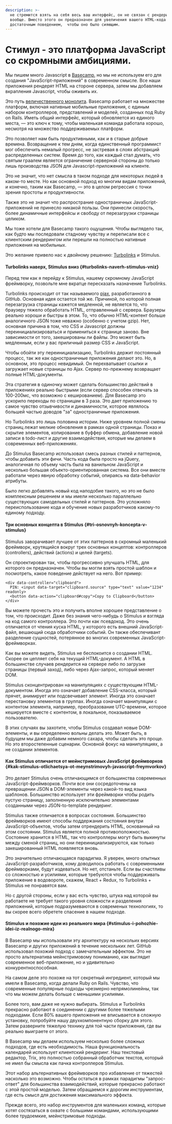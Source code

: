 ```yaml
---
description: >-
  не стремится взять на себя весь ваш интерфейс, он не связан с рендерингом HTML
  вообще. Вместо этого он предназначен для увеличения вашего HTML-кода с
  достаточным поведением,  чтобы оно было сияющим.
---
```


# Стимул - это платформа JavaScript со скромными амбициями.

Мы пишем много Javascript в [Basecamp](https://basecamp.com/), но мы не используем его для создания "JavaScript-приложений" в современном смысле. Все наши приложения рендерят HTML на стороне сервера, затем мы добавляем вкрапления Javascript, чтобы оживить их.  


Это путь [величественного монолита](https://m.signalvnoise.com/the-majestic-monolith-29166d022228). Basecamp работает на множестве платформ, включая нативные мобильные приложения, с единым набором контроллеров, представлений и моделей, созданных под Ruby on Rails. Иметь общий интерфейс, который обновляется из единого места, — это ключ к тому, чтобы маленькая команда работала хорошо, несмотря на множество поддерживаемых платформ.  


Это позволяет нам быть продуктивными, как и в старые добрые времена. Возвращение к тем дням, когда единственный программист мог обеспечить немалый прогресс, не застревая в слоях абстракций распределенных систем. Время до того, как каждый стал думать, что святым граалем является ограничение серверной стороны до только лишь производства JSON для Javascript-приложений на клиенте.  


Это не значит, что нет смысла в таком подходе для некоторых людей в каком-то месте. Но как основной подход ко многим видам приложений, и конечно, таким как Basecamp, — это в целом регрессия с точки зрения простоты и продуктивности.  


Также это не значит что распространие одностраничных JavaScript-приложений не принесло никакой пользы. Они принесли скорость, более динамичные интерфейсы и свободу от перезагрузки страницы целиком.  


Мы тоже хотели для Basecamp такого ощущения. Чтобы выглядело так, как будто мы последовали стадному чувству и переписали все с клиентским рендерингом или перешли на полностью нативные приложения на мобильных.  


Это желание привело нас к двойному решению: [Turbolinks](https://github.com/turbolinks/turbolinks) и Stimulus.  


#### Turbolinks наверх, Stimulus вниз {#turbolinks-naverh-stimulus-vniz}

Перед тем как я перейду к Stimulus, нашему скромному JavaScript фреймворку, позвольте мне вкратце пересказать назначение Turbolinks.  


Turbolinks происходит от так называемого [pjax](https://github.com/defunkt/jquery-pjax), разработанного в GitHub. Основная идея остается той же. Причиной, по которой полная перезагрузка страницы кажется медленной, не является то, что браузеру тяжело обработать HTML, отправленный с сервера. Браузеры реально хороши и быстры в этом. То, что обычно HTML-контент больше аналогичного JSON тоже неважно \(особенно с учетом gzip\). Нет, основная причина в том, что CSS и Javascript должны переинициализироваться и примениться к странице заново. Вне зависимости от того, закешированы ли файлы. Это может быть медленным, если у вас приличный размер CSS и JavaScript.  


Чтобы обойти эту переинициализацию, Turbolinks держит постоянный процесс, так же как одностраничные приложения делают это. Но, в основном, это процесс невидимый. Он перехватывает ссылки и загружает новые страницы по Ajax. Сервер по-прежнему возвращает полные HTML-документы.  


Эта стратегия в одиночку может сделать большинство действий в приложениях реально быстрыми \(если сервер способен отвечать за 100-200мс, что возможно с кешированием\). Для Basecamp это ускорило переходы по страницам в 3 раза. Это дает приложению то самое чувство отзывчивости и динамичности, которое являлось большей частью доводов "за" одностраничные приложения.  


Но Turbolinks это лишь половина истории. Ниже уровнем полной смены страниц лежат мелкие обновления в рамках одной страницы. Показ и скрытие элементов, копирование в буффер обмена, добавление новой записи в todo-лист и другие взаимодействия, которые мы делаем в современных веб-приложениях.  


До Stimulus Basecamp использовал смесь разных стилей и паттернов, чтобы добавить эти фичи. Часть кода была просто на jQuery, аналогичная по объему часть была на ванильном JavaScript и несколько большая объекто-ориентированная система. Все они вместе работали через явную обработку событий, опираясь на data-behavior атрибуты.  


Было легко добавлять новый код наподобие такого, но это не было комплексным решением и мы имели несколько параллельно существующих самодельных стилей и паттернов. Это усложняло переиспользование кода и обучение новых разработчиков какому-то единому подходу.  


#### Три основных концепта в Stimulus {#tri-osnovnyh-koncepta-v-stimulus}

Stimulus заворачивает лучшее от этих паттернов в скромный маленький фреймворк, крутящийся вокруг трех основных концептов: контроллеров \(controllers\), действий \(actions\) и целей \(targets\).  


Он спроектирован так, чтобы прогрессивно улучшать HTML, для которого он предназначен. Чтобы вы могли взять простой шаблон и посмотреть, какое поведение действует на него. Вот пример:  


```text
<div data-controller="clipboard">
  PIN: <input data-target="clipboard.source" type="text" value="1234" readonly>
  <button data-action="clipboard#copy">Copy to Clipboard</button>
</div>
```

Вы можете прочесть это и получить вполне хорошее представление о том, что происходит. Даже без знания чего-нибудь о Stimulus и взгляда на код самого контроллера. Это почти как псевдокод. Это очень отличается от чтения куска HTML, у которого есть внешний JavaScript-файл, вешающий сюда обработчики событий. Он также обеспечивант разделение сущностей, потерянное во многих современных JavaScript-фреймворках.  


Как вы можете видеть, Stimulus не беспокоится о создании HTML. Скорее он цепляет себя на текущий HTML-документ. А HTML в большинстве случаев рендерится на сервере либо по загрузке страницы \(первый заход\), либо через Ajax-запрос, который меняет DOM.  


Stimulus сконцентрирован на манипуляциях с существующим HTML-документом. Иногда это означает добавление CSS-класса, который прячет, анимирует или подсвечивает элемент. Иногда это означает перестановку элементов в группах. Иногда означает манипуляции с контентом элемента, например, преобразование UTC-времени, которое кешируется вместе с контентом, в локальное, показываемое пользователю.  


В этих случаях вы захотите, чтобы Stimulus создавал новые DOM-элементы, и вы определенно вольны делать это. Может быть, в будущем мы даже добавим немного сахара, чтобы сделать это проще. Но это второстепенные сценарии. Основной фокус на манипуляциях, а не создании элементов.  


#### Как Stimulus отличается от мейнстримовых JavaScript фреймворков {#kak-stimulus-otlichaetsya-ot-meynstrimovyh-javascript-freymvorkov}

Это делает Stimulus очень отличающимся от большинства современных JavaScript-фреймворков. Почти все они сосредоточены на превращении JSON в DOM-элементы через какой-то вид языка шаблонов. Большинство использует эти фреймворки чтобы родить пустую страницу, заполненную исключительно элементами созданными через JSON-to-template рендеринг.  


Stimulus также отличается в вопросах состояния. Большинство фреймворков имеют способы поддержания состояния внутри JavaScript-объектов, чтобы затем отрендерить HTML, основанный на этом состоянии. Stimulus является полной противоположностью. Состояние хранится в HTML, так что контроллеры могут быть выкинуты между сменой страниц, но они переинициализируются, как только закешированный HTML появляется вновь.  


Это значительно отличающаяся парадигма. Я уверен, много опытных JavaScript-разработчиков, кому доводилось работать с современными фреймворками, будут издеваться. Но нет, отстаньте. Если вы счастливы со сложностью и усилиями, которые требуются чтобы поддерживать приложение в водовороте, скажем, React + Redux, то Turbolinks + Stimulus не понравятся вам.  


Но с другой стороны, если у вас есть чувство, штука над которой вы работаете не требует такого уровня сложности и разделения приложений, которые подразумеваются в современых технологиях, то вы скорее всего обретете спасение в нашем подходе.  


#### Stimulus и похожие идеи из реального мира {#stimulus-i-pohozhie-idei-iz-realnogo-mira}

В Basecamp мы использовали эту архитектуру на нескольих версиях Basecamp и других приложений в течение нескольких лет. GitHub использовал похожий подход с замечательным эффектом. Это не просто альтернатива мейнстримовому пониманию, как выглядит современное веб-приложение, но и удивительно конкурентноспособная.  


На самом деле это похоже на тот секретный ингредиент, который мы имели в Basecamp, когда делали Ruby on Rails. Чувство, что современные популярные подходы чрезмерно непрямолинейны, так что мы можем делать больше с меньшими усилиями.  


Более того, вам даже не нужно выбирать. Stimulus и Turbolinks прекрасно работают в соединении с другими более тяжелыми подходами. Если 80% вашего приложения не вписывается в сложную установку, попробуйте нашу двухкомпонентную сборку для этого. Затем разверните тяжелую технику для той части приложения, где вы реально выиграете от этого.  


В Basecamp мы делаем используем несколько более сложных подходов, где есть необходимость. Наша функциональность календарей использует клиентский рендеринг. Наш текстовый редактор, Trix, это полностью собранный обработчик текстов, который не имел бы смысла как пачка контроллеров Stimulus.  


Этот набор альтернативных фреймворков про избавление от тяжестей насколько это возможно. Чтобы остаться в рамках парадигмы "запрос-ответ" для большинства взаимодействий, которые прекрасно работают с этой простой моделью. Затем обращаемся к дорогим инструментам, где есть смысл для достижения максимального эффекта.  


Прежде всего, это набор инструментов для маленьких команд, которые хотят состязаться в охвате с большими командами, использующими более трудоемкие, мейнстримовые подходы.


